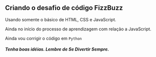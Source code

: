 ## Criando o desafio de código FizzBuzz

Usando somente o básico de HTML, CSS e JavaScript.

Ainda no início do processo de aprendizagem com relação a JavaScript.

Ainda vou corrigir o código em `Python`



##### Tenha boas idéias. Lembre de **Se Divertir Sempre**.

